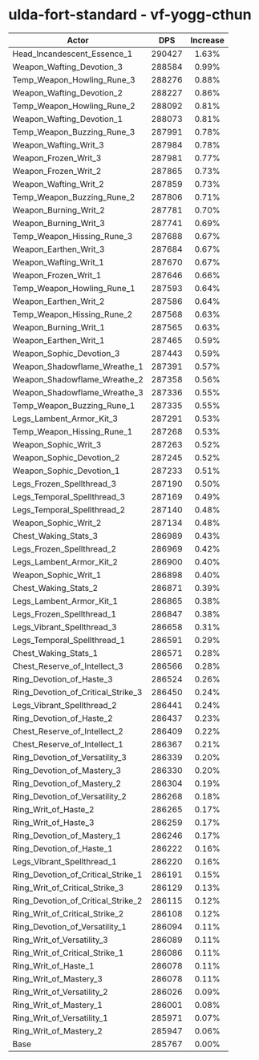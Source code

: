 # ulda-fort-standard - vf-yogg-cthun
| Actor | DPS | Increase |
|---|:---:|:---:|
|Head_Incandescent_Essence_1|290427|1.63%|
|Weapon_Wafting_Devotion_3|288584|0.99%|
|Temp_Weapon_Howling_Rune_3|288276|0.88%|
|Weapon_Wafting_Devotion_2|288227|0.86%|
|Temp_Weapon_Howling_Rune_2|288092|0.81%|
|Weapon_Wafting_Devotion_1|288073|0.81%|
|Temp_Weapon_Buzzing_Rune_3|287991|0.78%|
|Weapon_Wafting_Writ_3|287984|0.78%|
|Weapon_Frozen_Writ_3|287981|0.77%|
|Weapon_Frozen_Writ_2|287865|0.73%|
|Weapon_Wafting_Writ_2|287859|0.73%|
|Temp_Weapon_Buzzing_Rune_2|287806|0.71%|
|Weapon_Burning_Writ_2|287781|0.70%|
|Weapon_Burning_Writ_3|287741|0.69%|
|Temp_Weapon_Hissing_Rune_3|287688|0.67%|
|Weapon_Earthen_Writ_3|287684|0.67%|
|Weapon_Wafting_Writ_1|287670|0.67%|
|Weapon_Frozen_Writ_1|287646|0.66%|
|Temp_Weapon_Howling_Rune_1|287593|0.64%|
|Weapon_Earthen_Writ_2|287586|0.64%|
|Temp_Weapon_Hissing_Rune_2|287568|0.63%|
|Weapon_Burning_Writ_1|287565|0.63%|
|Weapon_Earthen_Writ_1|287465|0.59%|
|Weapon_Sophic_Devotion_3|287443|0.59%|
|Weapon_Shadowflame_Wreathe_1|287391|0.57%|
|Weapon_Shadowflame_Wreathe_2|287358|0.56%|
|Weapon_Shadowflame_Wreathe_3|287336|0.55%|
|Temp_Weapon_Buzzing_Rune_1|287335|0.55%|
|Legs_Lambent_Armor_Kit_3|287291|0.53%|
|Temp_Weapon_Hissing_Rune_1|287268|0.53%|
|Weapon_Sophic_Writ_3|287263|0.52%|
|Weapon_Sophic_Devotion_2|287245|0.52%|
|Weapon_Sophic_Devotion_1|287233|0.51%|
|Legs_Frozen_Spellthread_3|287190|0.50%|
|Legs_Temporal_Spellthread_3|287169|0.49%|
|Legs_Temporal_Spellthread_2|287140|0.48%|
|Weapon_Sophic_Writ_2|287134|0.48%|
|Chest_Waking_Stats_3|286989|0.43%|
|Legs_Frozen_Spellthread_2|286969|0.42%|
|Legs_Lambent_Armor_Kit_2|286900|0.40%|
|Weapon_Sophic_Writ_1|286898|0.40%|
|Chest_Waking_Stats_2|286871|0.39%|
|Legs_Lambent_Armor_Kit_1|286865|0.38%|
|Legs_Frozen_Spellthread_1|286847|0.38%|
|Legs_Vibrant_Spellthread_3|286658|0.31%|
|Legs_Temporal_Spellthread_1|286591|0.29%|
|Chest_Waking_Stats_1|286571|0.28%|
|Chest_Reserve_of_Intellect_3|286566|0.28%|
|Ring_Devotion_of_Haste_3|286524|0.26%|
|Ring_Devotion_of_Critical_Strike_3|286450|0.24%|
|Legs_Vibrant_Spellthread_2|286441|0.24%|
|Ring_Devotion_of_Haste_2|286437|0.23%|
|Chest_Reserve_of_Intellect_2|286409|0.22%|
|Chest_Reserve_of_Intellect_1|286367|0.21%|
|Ring_Devotion_of_Versatility_3|286339|0.20%|
|Ring_Devotion_of_Mastery_3|286330|0.20%|
|Ring_Devotion_of_Mastery_2|286304|0.19%|
|Ring_Devotion_of_Versatility_2|286268|0.18%|
|Ring_Writ_of_Haste_2|286265|0.17%|
|Ring_Writ_of_Haste_3|286259|0.17%|
|Ring_Devotion_of_Mastery_1|286246|0.17%|
|Ring_Devotion_of_Haste_1|286222|0.16%|
|Legs_Vibrant_Spellthread_1|286220|0.16%|
|Ring_Devotion_of_Critical_Strike_1|286191|0.15%|
|Ring_Writ_of_Critical_Strike_3|286129|0.13%|
|Ring_Devotion_of_Critical_Strike_2|286115|0.12%|
|Ring_Writ_of_Critical_Strike_2|286108|0.12%|
|Ring_Devotion_of_Versatility_1|286094|0.11%|
|Ring_Writ_of_Versatility_3|286089|0.11%|
|Ring_Writ_of_Critical_Strike_1|286086|0.11%|
|Ring_Writ_of_Haste_1|286078|0.11%|
|Ring_Writ_of_Mastery_3|286078|0.11%|
|Ring_Writ_of_Versatility_2|286026|0.09%|
|Ring_Writ_of_Mastery_1|286001|0.08%|
|Ring_Writ_of_Versatility_1|285971|0.07%|
|Ring_Writ_of_Mastery_2|285947|0.06%|
|Base|285767|0.00%|
